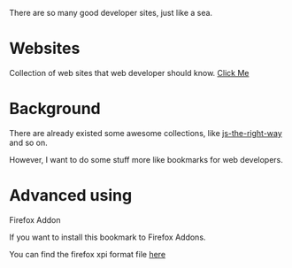 There are so many good developer sites, just like a sea.

# Websites
Collection of web sites that web developer should know. [Click Me](http://gyf1.com/websites)

# Background
There are already existed some awesome collections, like [js-the-right-way](http://jstherightway.org/) and so on.

However, I want to do some stuff more like bookmarks for web developers.

# Advanced using
Firefox Addon

If you want to install this bookmark to Firefox Addons.

You can find the firefox xpi format file [here](https://github.com/GYF1/websites/blob/gh-pages/ff-addon/ff-addon.xpi)
